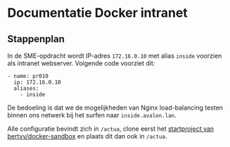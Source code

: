 # Documentatie Docker intranet

## Stappenplan

In de SME-opdracht wordt IP-adres `172.16.0.10` met alias `inside` voorzien als intranet webserver. Volgende code voorziet dit:

```
- name: pr010
  ip: 172.16.0.10
  aliases: 
    - inside
```

De bedoeling is dat we de mogelijkheden van Nginx load-balancing testen binnen ons netwerk bij het surfen naar `inside.avalon.lan`.

Alle configuratie bevindt zich in `/actua`, clone eerst het [startproject van bertvv/docker-sandbox](https://github.com/bertvv/docker-sandbox) en plaats dit dan ook in `/actua`.

<!--
Zet de IP-instellingen goed: we maken een `ifcfg-enp0s8` aan in `/etc/sysconfig/network-scripts` (gebruik administratorrechten).

```
TYPE=Ethernet
BOOTPROTO=none
NAME=enp0s8
DEVICE=enp0s8
ONBOOT=yes
IPADDR=172.16.0.10
NETMASK=255.255.0.0
```
-->